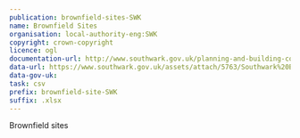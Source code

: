 ```yaml
---
publication: brownfield-sites-SWK
name: Brownfield Sites
organisation: local-authority-eng:SWK
copyright: crown-copyright
licence: ogl
documentation-url: http://www.southwark.gov.uk/planning-and-building-control/planning-policy-and-transport-policy/brownfield-land-register
data-url: https://www.southwark.gov.uk/assets/attach/5763/Southwark%20Brownfield%202017.xlsx
data-gov-uk: 
task: csv
prefix: brownfield-site-SWK
suffix: .xlsx
---
```


Brownfield sites

